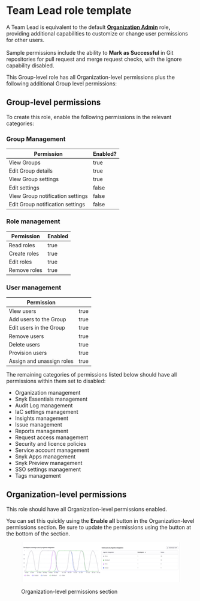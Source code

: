 # Team Lead role template

A Team Lead is equivalent to the default [**Organization Admin**](../pre-defined-roles.md) rol&#x65;**,** providing additional capabilities to customize or change user permissions for other users.\
\
Sample permissions include the ability to **Mark as Successful** in Git repositories for pull request and merge request checks, with the ignore capability disabled.

This Group-level role has all Organization-level permissions plus the following additional Group level permissions:

## Group-level permissions

To create this role, enable the following permissions in the relevant categories:

### Group Management

<table><thead><tr><th>Permission</th><th data-type="checkbox">Enabled?</th></tr></thead><tbody><tr><td>View Groups</td><td>true</td></tr><tr><td>Edit Group details</td><td>true</td></tr><tr><td>View Group settings</td><td>true</td></tr><tr><td>Edit settings</td><td>false</td></tr><tr><td>View Group notification settings</td><td>false</td></tr><tr><td>Edit Group notification settings</td><td>false</td></tr></tbody></table>

### Role management

<table><thead><tr><th>Permission</th><th data-type="checkbox">Enabled</th></tr></thead><tbody><tr><td>Read roles</td><td>true</td></tr><tr><td>Create roles</td><td>true</td></tr><tr><td>Edit roles</td><td>true</td></tr><tr><td>Remove roles</td><td>true</td></tr></tbody></table>

### User management

<table><thead><tr><th>Permission</th><th data-type="checkbox"></th></tr></thead><tbody><tr><td>View users</td><td>true</td></tr><tr><td>Add users to the Group</td><td>true</td></tr><tr><td>Edit users in the Group</td><td>true</td></tr><tr><td>Remove users</td><td>true</td></tr><tr><td>Delete users</td><td>true</td></tr><tr><td>Provision users</td><td>true</td></tr><tr><td>Assign and unassign roles</td><td>true</td></tr></tbody></table>

The remaining categories of permissions listed below should have all permissions within them set to disabled:

* Organization management
* Snyk Essentials management
* Audit Log management
* IaC settings management
* Insights management
* Issue management
* Reports management
* Request access management
* Security and licence policies
* Service account management
* Snyk Apps management
* Snyk Preview management
* SSO settings management
* Tags management

## Organization-level permissions

This role should have all Organization-level permissions enabled.

You can set this quickly using the **Enable all** button in the Organization-level permissions section. Be sure to update the permissions using the button at the bottom of the section.

<figure><img src="../../../.gitbook/assets/image (363).png" alt=""><figcaption><p>Organization-level permissions section</p></figcaption></figure>
